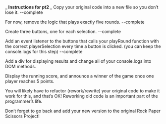 **_ Instructions for pt2 _**
Copy your original code into a new file so you don’t lose it. --complete

For now, remove the logic that plays exactly five rounds. --complete

Create three buttons, one for each selection. --complete

Add an event listener to the buttons that calls your playRound function with the correct playerSelection every time a button is clicked. (you can keep the console.logs for this step) --complete

Add a div for displaying results and change all of your console.logs into DOM methods.

Display the running score, and announce a winner of the game once one player reaches 5 points.

You will likely have to refactor (rework/rewrite) your original code to make it work for this, and that’s OK! Reworking old code is an important part of the programmer’s life.

Don’t forget to go back and add your new version to the original Rock Paper Scissors Project!
